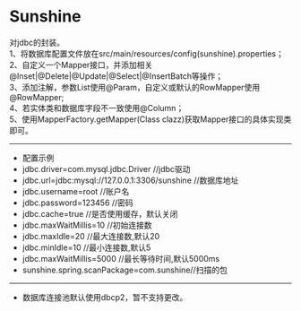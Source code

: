 # Sunshine

对jdbc的封装。<br>
1、将数据库配置文件放在src/main/resources/config(sunshine).properties；<br>
2、自定义一个Mapper接口，并添加相关@Inset|@Delete|@Update|@Select|@InsertBatch等操作；<br>
3、添加注解，参数List使用@Param，自定义或默认的RowMapper使用@RowMapper;<br>
4、若实体类和数据库字段不一致使用@Column；<br>
5、使用MapperFactory.getMapper(Class clazz)获取Mapper接口的具体实现类即可。<br>
*****************************************************************************
*  配置示例
  *  jdbc.driver=com.mysql.jdbc.Driver //jdbc驱动<br>
  *  jdbc.url=jdbc:mysql://127.0.0.1:3306/sunshine //数据库地址<br>
  *  jdbc.username=root //账户名<br>
  *  jdbc.password=123456 //密码<br>
  *  jdbc.cache=true //是否使用缓存，默认关闭<br>
  *  jdbc.maxWaitMillis=10 //初始连接数<br>
  *  jdbc.maxIdle=20 //最大连接数,默认20<br>
  *  jdbc.minIdle=10 //最小连接数,默认5<br>
  *  jdbc.maxWaitMillis=5000 //最长等待时间,默认5000ms<br>
  *  sunshine.spring.scanPackage=com.sunshine//扫描的包<br>
*****************************************************************************
*  数据库连接池默认使用dbcp2，暂不支持更改。
